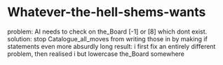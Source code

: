 # Whatever-the-hell-shems-wants

problem: AI needs to check on the_Board [-1] or [8] which dont exist.
solution: stop Catalogue_all_moves from writing those in by making if statements even more absurdly long
result: i first fix an entirely different problem, then realised i but lowercase the_Board somewhere

